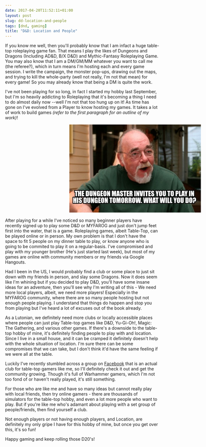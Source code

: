```yaml
---
date: 2017-04-20T11:52:11+01:00
layout: post
slug: dd-location-and-people
tags: [dnd, gaming]
title: "D&D: Location and People"
---
```


If you know me well, then you'll probably know that I am infact a huge table-top roleplaying game fan. That means I play the likes of Dungeons and Dragons (Including AD&D, B/X D&D) and Mythic-Fantasy Roleplaying Game. You may also know that I am a DM/GM/MM whatever you want to call me (the referee?), which in turn means I'm hosting each and every game session. I write the campaign, the monster pop-ups, drawing out the maps, and trying to kill the whole-party (well not really, I'm not that mean) for every game! So you may already know that being a DM is quite the work.

I've not been playing for so long, in fact I started my hobby last September, but I'm so heavily addicting to Roleplaying that it's becoming a thing I need to do almost daily now --well I'm not that too hung up on it! As time has gone on I've evolved from a Player to know hosting my games. It takes a lot of work to build games _(refer to the first paragraph for an outline of my work)_!

<img alt='Perception check meme' src='/_assets/img/perception-check.jpg' style='position:relative; right:-15em;'/>

After playing for a while I've noticed so many beginner players have recently signed up to play some D&D or MYFAROG and just don't jump feet first into the water, that is a game. Roleplaying games, albeit Table-Top, can be played online or in person. My own problem is that I don't have the space to fit 5 people on my dinner table to play, or know anyone who is going to be commited to play it on a regular-basis. I've compromised and play with my younger brother (He's just started last week), but most of my games are online with community members or my friends via Google Hangouts.

Had I been in the US, I would probably find a club or some place to just sit down with my friends in person, and slay some Dragons. Now it does seem like I'm whining but if you decided to play D&D, you'll have some insane ideas for an adventure, then you'll see why I'm writing all of this - We need more local players, albeit, we need more players! Especially in the MYFAROG community, where there are so many people hosting but not enough people playing. I understand that things do happen and stop you from playing but I've heard a lot of excuses out of the book already.

As a Lutonian, we definitely need more clubs or locally accessible places where people can just play Table-top games like D&D, Yu-Gi-Oh!, Magic: The Gathering, and various other games. If there's a downside to the table-top hobby of mine, it's definitely finding people to play with and location. Since I live in a small house, and it can be cramped it definitely doesn't help with the whole situation of location. I'm sure there can be some compromises that we can take, but I don't think it'd have the same feeling if we were all at the table.

Luckily I've recently stumbled across a group on [Facebook](https://www.facebook.com/groups/164156360297438/) that is an actual club for table-top gamers like me, so I'll definitely check it out and get the community growing. Though it's full of Warhammer gamers, which I'm not too fond of or haven't really played, it's still something. 

For those who are like me and have so many ideas but cannot really play with local friends, then try online gamers - there are thousands of simulators for the table-top hobby, and even a lot more people who want to play. But if you're like me who's adamant about playing with a set group of people/friends, then find yourself a club.

Not enough players or not having enough players, and Location, are definitely my only gripe I have for this hobby of mine, but once you get over this, it's so fun!

Happy gaming and keep rolling those D20's!